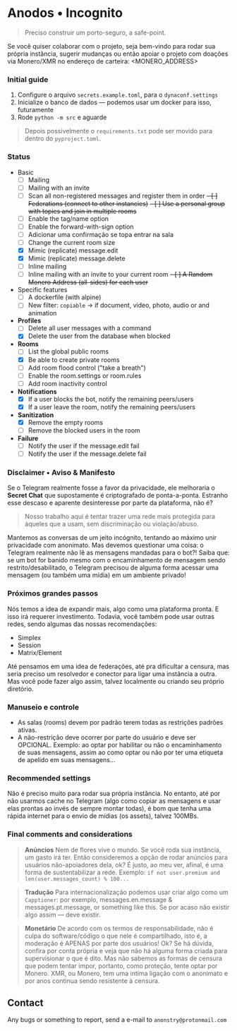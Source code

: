 # Anodos • Incognito

> Preciso construir um porto-seguro, a safe-point.

Se você quiser colaborar com o projeto, seja bem-vindo para rodar sua própria instância, sugerir mudanças ou então apoiar o projeto com doações via Monero/XMR no endereço de carteira: <MONERO_ADDRESS>


### Initial guide

1. Configure o arquivo `secrets.example.toml`, para o `dynaconf.settings`
2. Inicialize o banco de dados — podemos usar um docker para isso, futuramente
3. Rode `python -m src` e aguarde

> Depois possivelmente o `requirements.txt` pode ser movido para dentro do `pyproject.toml`.


### Status

* Basic
    - [ ] Mailing
    - [ ] Mailing with an invite
    - [ ] Scan all non-registered messages and register them in order
    ~~- [ ] Federations (connect to other instancies)~~
    ~~- [ ] Use a personal group with topics and join in multiple rooms~~ 
    - [ ] Enable the tag/name option
    - [ ] Enable the forward-with-sign option
    - [ ] Adicionar uma confirmação se topa entrar na sala
    - [ ] Change the current room size
    - [x] Mimic (replicate) message.edit
    - [x] Mimic (replicate) message.delete
    - [ ] Inline mailing
    - [ ] Inline mailing with an invite to your current room
    ~~- [ ] A Random Monero Address (all-sides) for each user~~
* Specific features
    - [ ] A dockerfile (with alpine)
    - [ ] New filter: `copiable` → if document, video, photo, audio or and animation
* **Profiles**
    - [ ] Delete all user messages with a command
    - [x] Delete the user from the database when blocked
* **Rooms**
    - [ ] List the global public rooms 
    - [x] Be able to create private rooms
    - [ ] Add room flood control ("take a breath")
    - [ ] Enable the room.settings or room.rules
    - [ ] Add room inactivity control
* **Notifications**
    - [x] If a user blocks the bot, notify the remaining peers/users 
    - [x] If a user leave the room, notify the remaining peers/users
* **Sanitization**
    - [x] Remove the empty rooms
    - [ ] Remove the blocked users in the room
* **Failure**
    - [ ] Notify the user if the message.edit fail
    - [ ] Notify the user if the message.delete fail

### Disclaimer • Aviso & Manifesto

Se o Telegram realmente fosse a favor da privacidade, ele melhoraria o **Secret Chat** que supostamente é criptografado de ponta-a-ponta. Estranho esse descaso e aparente desinteresse por parte da plataforma, não é?

> Nosso trabalho aqui é tentar trazer uma rede mais protegida para àqueles que a usam, sem discriminação ou violação/abuso.

Mantemos as conversas de um jeito incógnito, tentando ao máximo unir privacidade com anonimato. Mas devemos questionar uma coisa: o Telegram realmente não lê as mensagens mandadas para o bot?! Saiba que: se um bot for banido mesmo com o encaminhamento de mensagem sendo restrito/desabilitado, o Telegram precisou de alguma forma acessar uma mensagem (ou também uma mídia) em um ambiente privado!

### Próximos grandes passos

Nós temos a idea de expandir mais, algo como uma plataforma pronta. E isso irá requerer investimento. Todavia, você também pode usar outras redes, sendo algumas das nossas recomendações:

- Simplex
- Session
- Matrix/Element

Até pensamos em uma idea de federações, até pra dificultar a censura, mas seria preciso um resolvedor e conector para ligar uma instância a outra. Mas você pode fazer algo assim, talvez localmente ou criando seu próprio diretório.

### Manuseio e controle

- As salas (rooms) devem por padrão terem todas as restrições padrões ativas.
- A não-restrição deve ocorrer por parte do usuário e deve ser OPCIONAL. Exemplo: ao optar por habilitar ou não o encaminhamento de suas mensagens, assim ao como optar ou não por ter uma etiqueta de apelido em suas mensagens...

### Recommended settings

Não é preciso muito para rodar sua própria instância. No entanto, até por não usarmos cache no Telegram (algo como copiar as mensagens e usar elas prontas ao invés de sempre montar todas), é bom que tenha uma rápida internet para o envio de mídias (os assets), talvez 100MBs.

### Final comments and considerations

> **Anúncios**
> Nem de flores vive o mundo.
> Se você roda sua instância, um gasto irá ter. Então consideremos a opção de rodar anúncios para usuários não-apoiadores dela, ok? É justo, ao meu ver, afinal, é uma forma de sustentabilizar a rede.
> Exemplo: `if not user.premium and len(user.messages_count) % 100...`

> **Tradução**
> Para internacionalização podemos usar criar algo como um `Capptioner`: por exemplo, messages.en.message & messages.pt.message, or something like this. Se por acaso não existir algo assim — deve existir.

> **Monetário**
> De acordo com os termos de responsabilidade, não é culpa do software/código o que nele é compartilhado, isto é, a moderação é APENAS por parte dos usuários! Ok? Se há dúvida, confira por conta própria e veja que não há alguma forma criada para supervisionar o que é dito.
> Mas não sabemos as formas de censura que podem tentar impor, portanto, como proteção, tente optar por Monero.
> XMR, ou Monero, tem uma intíma ligação com o anonimato e por anos continua sendo resistente à censura.


## Contact
Any bugs or something to report, send a e-mail to `anonstry@protonmail.com`